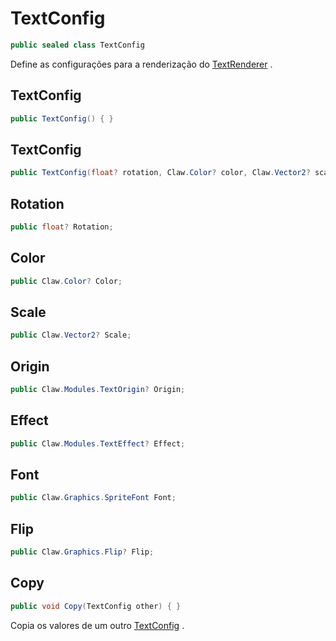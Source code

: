 # TextConfig
```csharp
public sealed class TextConfig
```
Define as configurações para a renderização do [TextRenderer](/api/Claw/Modules/TextRenderer.md#TextRenderer) .<br />
## TextConfig
```csharp
public TextConfig() { }
```
## TextConfig
```csharp
public TextConfig(float? rotation, Claw.Color? color, Claw.Vector2? scale, Claw.Modules.TextOrigin? origin, Claw.Modules.TextEffect? effect, Claw.Graphics.SpriteFont font, Claw.Graphics.Flip? flip) { }
```
## Rotation
```csharp
public float? Rotation;
```
## Color
```csharp
public Claw.Color? Color;
```
## Scale
```csharp
public Claw.Vector2? Scale;
```
## Origin
```csharp
public Claw.Modules.TextOrigin? Origin;
```
## Effect
```csharp
public Claw.Modules.TextEffect? Effect;
```
## Font
```csharp
public Claw.Graphics.SpriteFont Font;
```
## Flip
```csharp
public Claw.Graphics.Flip? Flip;
```
## Copy
```csharp
public void Copy(TextConfig other) { }
```
Copia os valores de um outro [TextConfig](/api/Claw/Modules/TextConfig.md#TextConfig) .<br />
